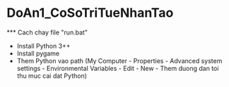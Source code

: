 # DoAn1_CoSoTriTueNhanTao

*** Cach chay file "run.bat"
- Install Python 3++
- Install pygame
- Them Python vao path (My Computer - Properties - Advanced system settings - Environmental Variables - Edit - New - Them duong dan toi thu muc cai dat Python)

